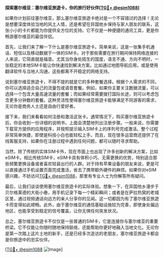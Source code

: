**探索塞尔维亚：塞尔维亚旅遊卡，你的旅行好伙伴[[TG💪+ @esim1088](https://t.me/s/esim1088)]**

如果你计划前往塞尔维亚，那么塞尔维亚旅遊卡绝对是一个不容错过的选择！无论是想要深度体验当地的风土人情，还是希望在异国他乡保持与家人朋友的联系，这张小小的卡片都能为你提供全方位的支持。它不仅是一种便捷的通讯工具，更是你畅游塞尔维亚的最佳伴侣。

首先，让我们来了解一下什么是塞尔维亚旅遊卡。简单来说，这是一张集手机通话、短信以及移动数据于一体的SIM卡。对于那些需要在旅行期间保持网络连接的人来说，它简直就是福音。尤其当你身处陌生的国度，语言不通、方向不明时，一张稳定的本地SIM卡能让你快速找到解决方案。比如通过地图导航应用，或是使用翻译软件与当地人沟通，这些都离不开稳定的网络支持。

说到塞尔维亚旅遊卡，不得不提的就是它的多种套餐选择。根据个人需求的不同，你可以选择适合自己的流量包或语音套餐。例如，如果你主要关注数据流量，可以选择一个包含大量高速流量的套餐；而如果经常需要拨打国际长途，则可以考虑包含更多分钟数的套餐。这种灵活性使得塞尔维亚旅遊卡能够满足不同游客的需求，无论你是商务人士还是自由行爱好者。

接下来，我们来看看如何注册和激活这张卡。通常情况下，购买塞尔维亚旅遊卡后，你会收到一份详细的说明书，上面会清楚地列出注册步骤。一般来说，你需要下载官方提供的应用程序，并按照提示输入SIM卡上的序列号完成激活。整个过程非常简单快捷，即使是科技小白也能轻松上手。而且，现在很多运营商还提供了在线客服支持，如果你在注册过程中遇到任何问题，都可以随时寻求帮助。

当然，除了传统的实体SIM卡外，现在市面上也出现了许多创新的解决方案，比如eSIM卡。相比传统SIM卡，eSIM卡具有体积小巧、无需更换的优势，特别适合那些频繁更换设备或者喜欢轻装出行的人群。对于持有苹果设备的朋友来说，更是可以直接通过手机设置页面完成激活，省去了携带额外硬件的麻烦。如果你对eSIM感兴趣，不妨访问[TG💪+ @esim1088](https://t.me/s/esim1088)，那里有专业人士为你解答所有疑问。

最后，让我们谈谈使用塞尔维亚旅遊卡的实际体验。想象一下，在异国他乡漫步于贝尔格莱德的大街小巷，用手机记录下每一个精彩瞬间；或者是在萨拉热窝的老城区里，通过视频通话向远方的亲人分享你的见闻。这一切都因为有了塞尔维亚旅遊卡而变得如此顺畅。此外，由于塞尔维亚的通信基础设施较为完善，即使身处偏远地区，也能享受到稳定的信号覆盖，让你无惧任何突发状况。

总之，塞尔维亚旅遊卡不仅仅是一张普通的SIM卡，它是连接你与塞尔维亚的重要桥梁。它不仅能让你随时随地保持联络，还能帮助你更好地融入当地文化。无论你是第一次踏上这片土地的新手，还是已经多次造访的老朋友，塞尔维亚旅遊卡都会是你旅途中的忠实伙伴。

[[TG💪+ @esim1088](https://t.me/s/esim1088) ![Image](https://i.postimg.cc/4NQfJmqS/Snipaste-2025-05-13-00-14-12.png)]